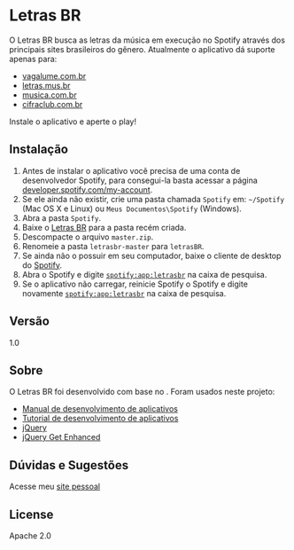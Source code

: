 Letras BR
=========

O Letras BR busca as letras da música em execução no Spotify através dos principais sites brasileiros do gênero.
Atualmente o aplicativo dá suporte apenas para:

* [vagalume.com.br]
* [letras.mus.br]
* [musica.com.br]
* [cifraclub.com.br]

Instale o aplicativo e aperte o play!

Instalação
--------------

1. Antes de instalar o aplicativo você precisa de uma conta de desenvolvedor Spotify, para consegui-la basta acessar a página [developer.spotify.com/my-account].
2. Se ele ainda não existir, crie uma pasta chamada `Spotify` em: `~/Spotify` (Mac OS X e Linux) ou `Meus Documentos\Spotify` (Windows).
3. Abra a pasta `Spotify`.
4. Baixe o [Letras BR] para a pasta recém criada.
4. Descompacte o arquivo `master.zip`.
4. Renomeie a pasta `letrasbr-master` para `letrasBR`.
5. Se ainda não o possuir em seu computador, baixe o cliente de desktop do [Spotify](http://spotify.com/download).
6. Abra o Spotify e digite [`spotify:app:letrasbr`](spotify:app:letrasbr) na caixa de pesquisa. 
7. Se o aplicativo não carregar, reinicie Spotify o Spotify e digite novamente [`spotify:app:letrasbr`](spotify:app:letrasbr) na caixa de pesquisa.

Versão
--------------

1.0

Sobre
--------------

O Letras BR foi desenvolvido com base no .
Foram usados neste projeto:
* [Manual de desenvolvimento de aplicativos](https://developer.spotify.com/technologies/apps/)
* [Tutorial de desenvolvimento de aplicativos](https://github.com/spotify/apps-tutorial)
* [jQuery](http://jquery.com)
* [jQuery Get Enhanced](https://github.com/benbarnett/jQuery-Get-Enhanced)

Dúvidas e Sugestões
--------------

Acesse meu [site pessoal](http://leonardoweslei.com)

License
----

Apache 2.0


[vagalume.com.br]:http://www.vagalume.com.br/
[letras.mus.br]:http://letras.mus.br/
[musica.com.br]:http://musica.com.br/
[cifraclub.com.br]:http://www.cifraclub.com.br/
[developer.spotify.com/my-account]:https://developer.spotify.com/my-account
[letras BR]:https://github.com/leonardoweslei/letrasbr/archive/master.zip